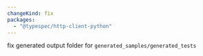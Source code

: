 ```yaml
---
changeKind: fix
packages:
  - "@typespec/http-client-python"
---
```


fix generated output folder for `generated_samples/generated_tests`